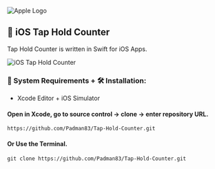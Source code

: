 ![Apple Logo](https://user-images.githubusercontent.com/45048950/73131198-bca1e580-4041-11ea-8f8d-ebfd844f0e64.png) 

## 📱 iOS Tap Hold Counter

Tap Hold Counter is written in Swift for iOS Apps.

![iOS Tap   Hold Counter](https://user-images.githubusercontent.com/45048950/74591404-ae4c5580-5052-11ea-8104-590e62f08de0.gif)

### 🧰 System Requirements + 🛠️ Installation:

* Xcode Editor + iOS Simulator 

#### Open in Xcode, go to source control -> clone -> enter repository URL.

```
https://github.com/Padman83/Tap-Hold-Counter.git
```

#### Or Use the Terminal.

```
git clone https://github.com/Padman83/Tap-Hold-Counter.git
```
